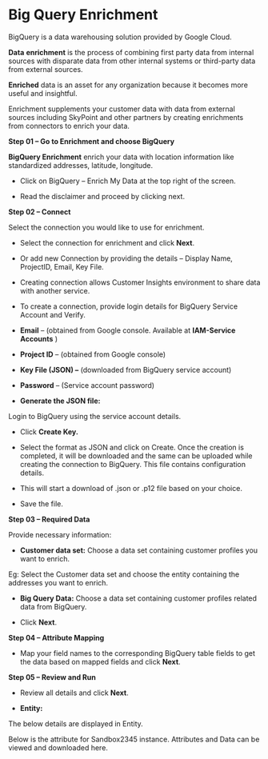 # **Big Query Enrichment**

BigQuery is a data warehousing solution provided by Google Cloud.

**Data**   **enrichment**  is the process of combining first party data from internal sources with disparate data from other internal systems or third-party data from external sources.

**Enriched**  data is an asset for any organization because it becomes more useful and insightful.

 Enrichment supplements your customer data with data from external sources including SkyPoint and other partners by creating enrichments from connectors to enrich your data.

**Step 01 – Go to Enrichment and choose BigQuery**

**BigQuery Enrichment** enrich your data with location information like standardized addresses, latitude, longitude.



- Click on BigQuery – Enrich My Data at the top right of the screen.

- Read the disclaimer and proceed by clicking next.



**Step 02 – Connect**

Select the connection you would like to use for enrichment.



- Select the connection for enrichment and click  **Next**.
- Or add new Connection by providing the details – Display Name, ProjectID, Email, Key File.
- Creating connection allows Customer Insights environment to share data with another service.
- To create a connection, provide login details for BigQuery Service Account and Verify.



- **Email** – (obtained from Google console. Available at **IAM-Service Accounts** )
- **Project ID** – (obtained from Google console)
- **Key File (JSON) –** (downloaded from BigQuery service account)
- **Password** – (Service account password)



- **Generate the JSON file:**

Login to BigQuery using the service account details.



- Click **Create Key.**
- Select the format as JSON and click on Create. Once the creation is completed, it will be downloaded and the same can be uploaded while creating the connection to BigQuery. This file contains configuration details.



- This will start a download of .json or .p12 file based on your choice.
- Save the file.

**Step 03 – Required Data**

Provide necessary information:

- **Customer data set:** Choose a data set containing customer profiles you want to enrich.

Eg: Select the Customer data set and choose the entity containing the addresses you want to enrich.

- **Big Query Data:** Choose a data set containing customer profiles related data from BigQuery.

- Click **Next**.



**Step 04 – Attribute Mapping**

- Map your field names to the corresponding BigQuery table fields to get the data based on mapped fields and click **Next**.



**Step 05 – Review and Run**

- Review all details and click **Next**.



- **Entity:**

The below details are displayed in Entity.



Below is the attribute for Sandbox2345 instance. Attributes and Data can be viewed and downloaded here.

